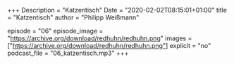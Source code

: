 +++
Description = "Katzentisch"
Date = "2020-02-02T08:15:01+01:00"
title = "Katzentisch"
author = "Philipp Weißmann"

episode = "06"
episode_image = "https://archive.org/download/redhuhn/redhuhn.png"
images = ["https://archive.org/download/redhuhn/redhuhn.png"]
explicit = "no"
podcast_file = "06_katzentisch.mp3"
+++